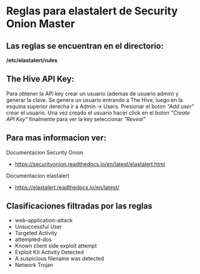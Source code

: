 # Reglas para elastalert de Security Onion Master

## Las reglas se encuentran en el directorio:
**/etc/elastalert/rules**

## The Hive API Key:
Para obtener la API key crear un usuario (ademas de usuario admin) y generar la clave.
Se genera un usuario entrando a The Hive, luego en la esquina superior derecha ir a Admin -> Users. Presionar el boton *"Add user"* crear el usuario.
Una vez creado el usuario hacer click en el boton *"Create API Key"* finalmente para ver la key seleccionar *"Reveal"*


## Para mas informacion ver:
Documentacion Security Onion
- https://securityonion.readthedocs.io/en/latest/elastalert.html

 Documentacion elastalert
- https://elastalert.readthedocs.io/en/latest/


## Clasificaciones filtradas por las reglas

- web-application-attack
- Unsuccessful User
- Targeted Activity
- attempted-dos
- Known client side exploit attempt
- Exploit Kit Activity Detected
- A suspicious filename was detected
- Network Trojan
